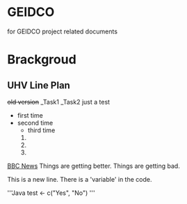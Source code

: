 # GEIDCO
for GEIDCO project related documents
# Brackgroud
## UHV Line Plan
~~old version~~
_Task1
_Task2
just a test
- first time
- second time
  - third time
  1. 
  2. 
  3. 
[BBC News](https://www.bbc.co.uk/)
Things are getting better.
Things are getting bad.

This is a new line.
There is a 'variable' in the code.

'''Java
test <- c("Yes", "No")
'''
